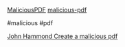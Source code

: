 [MaliciousPDF](https://github.com/mauricelambert/MaliciousPDF)
[malicious-pdf](https://github.com/jonaslejon/malicious-pdf)

#malicious #pdf

[John Hammond Create a malicious pdf](https://youtu.be/TP4n8fBl6DA?si=5OaqmI09hLPcuCsD)
